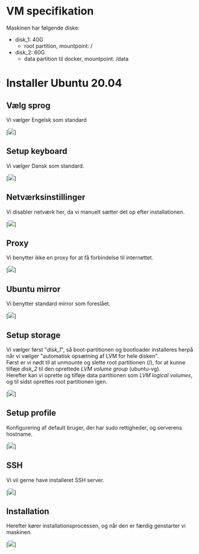 # VM specifikation
Maskinen har følgende diske:
- disk_1: 40G
  - root partition, mountpoint: /
- disk_2: 60G
  - data partition til docker, mountpoint: /data

# Installer Ubuntu 20.04

## Vælg sprog
Vi vælger Engelsk som standard

[![](../../video/gif/language.gif)]

## Setup keyboard
Vi vælger Dansk som standard.

[![](../../video/gif/keyboard.gif)]

## Netværksinstillinger
Vi disabler netværk her, da vi manuelt sætter det op efter installationen.

[![](../../video/gif/network.gif)]

## Proxy
Vi benytter ikke en proxy for at få forbindelse til internettet.

[![](../../video/gif/proxy.gif)]

## Ubuntu mirror
Vi benytter standard mirror som foreslået.

[![](../../video/gif/mirror.gif)]

## Setup storage
Vi vælger først "*disk_1*", så boot-partitionen og bootloader installeres herpå når vi vælger "automatisk opsætning af LVM for hele disken".
<br>
Først er vi nødt til at unmounte og slette root partitionen (/), for at kunne tilføje *disk_2* til den oprettede *LVM volume group* (ubuntu-vg).
<br>
Herefter kan vi oprette og tilføje data partitionen som *LVM logical volumes*, og til sidst oprettes root partitionen igen.

[![](../../video/gif/disk_worker.gif)]

## Setup profile
Konfigurering af default bruger, der har sudo rettigheder, og serverens hostname.

[![](../../video/gif/profile_worker.gif)]

## SSH
Vi vil gerne have installeret SSH server.

[![](../../video/gif/ssh.gif)]

## Installation
Herefter kører installationsprocessen, og når den er færdig genstarter vi maskinen.

[![](../../video/gif/install_complete.gif)]